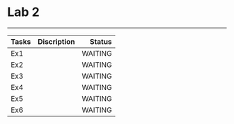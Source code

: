 # Lab 2

---

| Tasks |                                                                                                                                      Discription                                                                                                                                       |  Status |
|-------|:--------------------------------------------------------------------------------------------------------------------------------------------------------------------------------------------------------------------------------------------------------------------------------------:|--------:|
| Ex1   |                                                                                                                                                                                                                                    | WAITING |
| Ex2   |                                                                                                                                                                                                                                        | WAITING |
| Ex3   |                                                                                                                                                                                                                      | WAITING |
| Ex4   |                                                                                                                                                                                                         | WAITING |
| Ex5   |                                                                                                                                                                                                    | WAITING |
| Ex6   |                                                                                                                                                                                                | WAITING |
